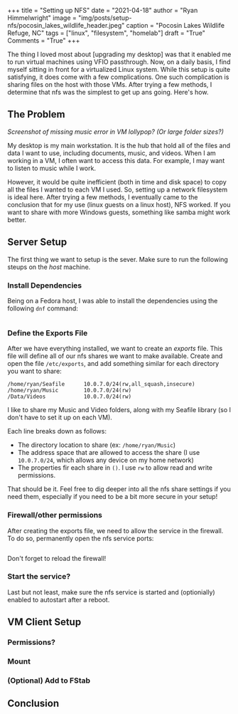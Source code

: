 +++
title   = "Setting up NFS"
date    = "2021-04-18"
author  = "Ryan Himmelwright"
image   = "img/posts/setup-nfs/pocosin_lakes_wildlife_header.jpeg"
caption = "Pocosin Lakes Wildlife Refuge, NC"
tags    = ["linux", "filesystem", "homelab"]
draft   = "True"
Comments = "True"
+++

The thing I loved most about [upgrading my desktop] was that it enabled me to
run virtual machines using VFIO passthrough. Now, on a daily basis, I find
myself sitting in front for a virtualized Linux system. While this setup is
quite satisfying, it does come with a few complications. One such
complication is sharing files on the host with those VMs. After trying a few
methods, I determine that nfs was the simplest to get up ans going. Here's
how.

<!--more-->

## The Problem

*Screenshot of missing music error in VM lollypop? (Or large folder sizes?)*

My desktop is my main workstation. It is the hub that hold all of the files
and data I want to use, including documents, music, and videos. When I am working in a VM, I often want to access this data. For example, I may want to listen to music while I work.

However, it would be quite inefficient (both in time and disk space) to copy
all the files I wanted to each VM I used. So, setting up a network filesystem is ideal here. After trying a few methods, I eventually came to the conclusion that for my use (linux guests on a linux host), NFS worked. If you want to share with more Windows guests, something like samba might work better.


## Server Setup

The first thing we want to setup is the sever. Make sure to run the following
steups on the *host* machine.

### Install Dependencies

Being on a Fedora host, I was able to install the dependencies using the following `dnf` command:

```bash

```

### Define the Exports File

After we have everything installed, we want to create an *exports* file. This file will define all of our nfs shares we want to make available. Create and open the file `/etc/exports`, and add something similar for each directory you want to share:

```
/home/ryan/Seafile      10.0.7.0/24(rw,all_squash,insecure)
/home/ryan/Music        10.0.7.0/24(rw)
/Data/Videos            10.0.7.0/24(rw)
```

I like to share my Music and Video folders, along with my Seafile library (so
I don't have to set it up on each VM).

Each line breaks down as follows:

- The directory location to share (ex: `/home/ryan/Music`)
- The address space that are allowed to access the share (I use `10.0.7.0/24`, which allows any device on my home network)
- The properties fir each share in `()`. I use `rw` to allow read and write permissions.

That should be it. Feel free to dig deeper into all the nfs share settings if
you need them, especially if you need to be a bit more secure in your setup!

### Firewall/other permissions

After creating the exports file, we need to allow the service in the
firewall. To do so, permanently open the nfs service ports:

```

```

Don't forget to reload the firewall!

### Start the service?

Last but not least, make sure the nfs service is started and (optionially) enabled to autostart after a reboot.

## VM Client Setup



### Permissions?


### Mount


### (Optional) Add to FStab

## Conclusion